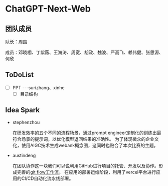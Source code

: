 # ChatGPT-Next-Web



## 团队成员

队长：周围

成员：邓晓栩、丁紫薇、王海涛、周宽、胡政、魏波、严高飞、赖伟健、张思源、何欣

## ToDoList

- [ ] PPT ---surizhang、xinhe
  - [ ] 目录结构

## Idea Spark

- stephenzhou

    在研发效率的五个不同的流程场景，通过prompt engineer定制化的训练出最符合场景的提示词，以优化模型返回结果的准确性。
为了体现微众的企业文化，使用AIGC技术生成webank概念图，这同时也贴合了本次比赛的主题。

- austindeng

    在团队协作这一块我们可以说利用GitHub进行项目的托管、开发以及协作。形成完善的[git flow工作流](https://www.ruanyifeng.com/blog/2015/12/git-workflow.html)。
    在应用的部署运维阶段，利用了vercel平台进行应用的CI/CD自动化流水线部署。




